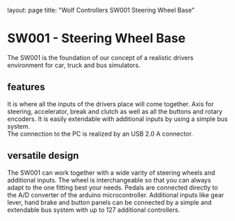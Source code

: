 layout: page
title: "Wolf Controllers SW001 Steering Wheel Base"

# SW001 - Steering Wheel Base
The SW001 is the foundation of our concept of a realistic drivers environment for car, truck and bus simulators.

## features
It is where all the inputs of the drivers place will come together. Axis for steering, accelerator, break and clutch as well as all the buttons and rotary encoders. It is easily extendable with additional inputs by using a simple bus system.  
The connection to the PC is realized by an USB 2.0 A connector.

## versatile design
The SW001 can work together with a wide varity of steering wheels and additional inputs. The wheel is interchangeable so that you can always adapt to the one fitting best your needs. Pedals are connected directly to the A/D converter of the arduino microcontroller. Additional inputs like gear lever, hand brake and button panels can be connected by a simple and extendable bus system with up to 127 additional controllers.
